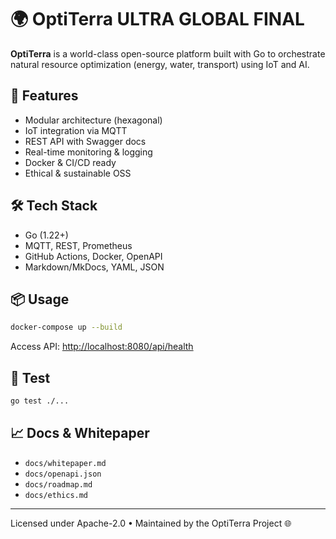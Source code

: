 
# 🌍 OptiTerra ULTRA GLOBAL FINAL

**OptiTerra** is a world-class open-source platform built with Go to orchestrate natural resource optimization (energy, water, transport) using IoT and AI.

## 🚀 Features

- Modular architecture (hexagonal)
- IoT integration via MQTT
- REST API with Swagger docs
- Real-time monitoring & logging
- Docker & CI/CD ready
- Ethical & sustainable OSS

## 🛠️ Tech Stack

- Go (1.22+)
- MQTT, REST, Prometheus
- GitHub Actions, Docker, OpenAPI
- Markdown/MkDocs, YAML, JSON

## 📦 Usage

```bash
docker-compose up --build
```

Access API: [http://localhost:8080/api/health](http://localhost:8080/api/health)

## 🧪 Test

```bash
go test ./...
```

## 📈 Docs & Whitepaper

- `docs/whitepaper.md`
- `docs/openapi.json`
- `docs/roadmap.md`
- `docs/ethics.md`

---

Licensed under Apache-2.0 • Maintained by the OptiTerra Project 🌐
